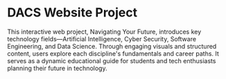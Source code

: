 # DACS Website Project
This interactive web project, Navigating Your Future, introduces key technology fields—Artificial Intelligence, Cyber Security, Software Engineering, and Data Science. Through engaging visuals and structured content, users explore each discipline's fundamentals and career paths. It serves as a dynamic educational guide for students and tech enthusiasts planning their future in technology.
